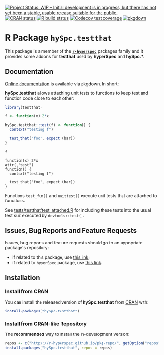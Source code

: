 <!-- ---------------------------------------------------------------------- -->

<!-- badges: start -->
[![Project Status: WIP – Initial development is in progress, but there has not yet been a stable, usable release suitable for the public.](https://www.repostatus.org/badges/latest/wip.svg)](https://www.repostatus.org/#wip)
[![CRAN status](https://www.r-pkg.org/badges/version/hySpc.testthat)](https://cran.r-project.org/package=hySpc.testthat)
[![R build status](https://github.com/r-hyperspec/hySpc.testthat/workflows/R-CMD-check/badge.svg)](https://github.com/r-hyperspec/hySpc.testthat/actions)
[![Codecov test coverage](https://codecov.io/gh/r-hyperspec/hySpc.testthat/branch/develop/graph/badge.svg)](https://codecov.io/gh/r-hyperspec/hySpc.testthat?branch=develop)
[![pkgdown](https://github.com/r-hyperspec/hySpc.testthat/workflows/pkgdown/badge.svg)](https://r-hyperspec.github.io/hySpc.testthat/)
<!-- badges: end -->

<!-- ---------------------------------------------------------------------- -->
# R Package `hySpc.testthat`
<!-- ---------------------------------------------------------------------- -->

This package is a member of the [**`r-hyperspec`**](https://r-hyperspec.github.io/) packages family and it provides some addons for **testthat** used by **hyperSpec** and **hySpc.\***.



## Documentation

[Online documentation](https://r-hyperspec.github.io/hySpc.testthat/) is available via pkgdown.
In short:

**hySpc.testthat** allows attaching unit tests to functions to keep test and function code close to each other:

```r
library(testthat)

f <- function(x) 2*x

hySpc.testthat::test(f) <- function() {
  context("testing f")
  
  test_that("foo", expect (bar))
}

f
```
```
function(x) 2*x
attr(,"test")
function() {
  context("testing f")
  
  test_that("foo", expect (bar))
}
```


Functions `test_fun()` and `unittest()` execute unit tests that are attached to functions.

See [tests/testthat/test_attached.R](https://github.com/r-hyperspec/hySpc.testthat/blob/master/tests/testthat/test_attached.R) for including these tests into the usual test suit executed by `devtools::test()`.


<!-- ---------------------------------------------------------------------- -->

## Issues, Bug Reports and Feature Requests

Issues, bug reports and feature requests should go to an appopriate package's repository:

- if related to this package, use [this link](https://github.com/r-hyperspec/hySpc.testthat/issues);
- if related to `hyperSpec` package, use [this link](https://github.com/r-hyperspec/hyperSpec/issues).
<!-- ---------------------------------------------------------------------- -->



## Installation

### Install from CRAN

You can install the released version of **hySpc.testthat** from [CRAN](https://cran.r-project.org/package=hySpc.testthat) with:

```r
install.packages("hySpc.testthat")
```


### Install from CRAN-like Repository

The **recommended** way to install the in-development version:

```r
repos <- c("https://r-hyperspec.github.io/pkg-repo/", getOption("repos"))
install.packages("hySpc.testthat", repos = repos)
```

